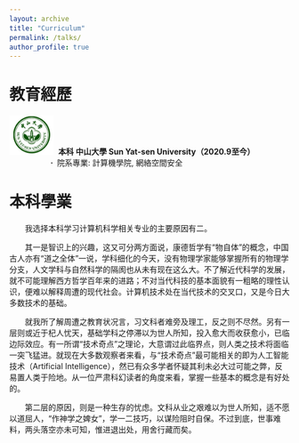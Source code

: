 ```yaml
---
layout: archive
title: "Curriculum"
permalink: /talks/
author_profile: true
---
```


教育經歷
======

<a href="https://www.sysu.edu.cn/"><img src="images/SYSU_logo.jpeg" alt="中山大學" width="80px" /></a>&nbsp;  **本科 中山大學 Sun Yat-sen University（2020.9至今）**  
　&emsp;&emsp;&emsp;&emsp; **·**&ensp;院系專業: 計算機學院, 網絡空間安全

本科學業
======

&emsp;&emsp;我选择本科学习计算机科学相关专业的主要原因有二。

&emsp;&emsp;其一是智识上的兴趣，这又可分两方面说，康德哲学有“物自体”的概念，中国古人亦有“道之全体”一说，学科细化的今天，没有物理学家能够掌握所有的物理学分支，人文学科与自然科学的隔阂也从未有现在这么大。不了解近代科学的发展，就不可能理解西方哲学百年来的进路；不对当代科技的基本面貌有一粗略的理性认识，便难以解释周遭的现代社会。计算机技术处在当代技术的交叉口，又是今日大多数技术的基础。

&emsp;&emsp;就我所了解周遭之教育状况言，习文科者难旁及理工，反之则不尽然。另有一层则或近于杞人忧天，基础学科之停滞以为世人所知，投入愈大而收获愈小，已临边际效应。有一所谓“技术奇点”之理论，大意谓过此临界点，则人类之技术将面临一突飞猛进。就现在大多数观察者来看，与“技术奇点”最可能相关的即为人工智能技术（Artificial Intelligence），然已有众多学者怀疑其利未必大过可能之弊，反易置人类于险地。从一位严肃科幻读者的角度来看，掌握一些基本的概念是有好处的。

&emsp;&emsp;第二层的原因，则是一种生存的忧虑。文科从业之艰难以为世人所知，适不愿以道屈人，“作神学之婢女”，学一二技巧，以谋险阻时自保。不过到底，世事难料，两头落空亦未可知，惟进退出处，用舍行藏而矣。



